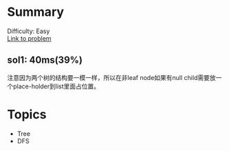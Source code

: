 # Summary
Difficulty: Easy<br/>
[Link to problem](https://leetcode.com/problems/same-tree/submissions/)<br/>
## sol1: 40ms(39%)
注意因为两个树的结构要一模一样，所以在非leaf node如果有null child需要放一个place-holder到list里面占位置。
# Topics
- Tree
- DFS
